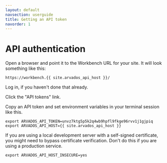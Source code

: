 ```yaml
---
layout: default
navsection: userguide
title: Getting an API token
navorder: 1
---
```


# API authentication

Open a browser and point it to the Workbench URL for your site. It
will look something like this:

`https://workbench.{{ site.arvados_api_host }}/`

Log in, if you haven't done that already.

Click the "API tokens" link.

Copy an API token and set environment variables in your terminal
session like this.

    export ARVADOS_API_TOKEN=unvz7ktg5p5k2q4wb9hpfl9fkge96rvv1j1gjpiq
    export ARVADOS_API_HOST={{ site.arvados_api_host }}

If you are using a local development server with a self-signed
certificate, you might need to bypass certificate verification. Don't
do this if you are using a production service.

    export ARVADOS_API_HOST_INSECURE=yes
